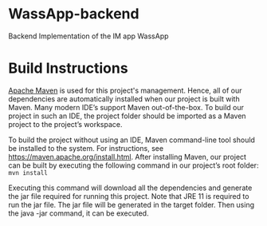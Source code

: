 # WassApp-backend
Backend Implementation of the IM app WassApp

# Build Instructions
[Apache Maven](https://maven.apache.org) is used for this project's management. Hence, all of our dependencies are
automatically installed when our project is built with Maven. Many modern IDE’s support Maven out-of-the-box. To build
our project in such an IDE, the project folder should be imported as a Maven project to the project’s workspace.

To build the project without using an IDE, Maven command-line tool should be installed to the system. For instructions,
see https://maven.apache.org/install.html. After installing Maven, our project can be built by executing the following
command in our project’s root folder:
`mvn install`

Executing this command will download all the dependencies and generate the jar file required for running this project.
Note that JRE 11 is required to run the jar file. The jar file will be generated in the target folder. Then using the
java -jar command, it can be executed.
